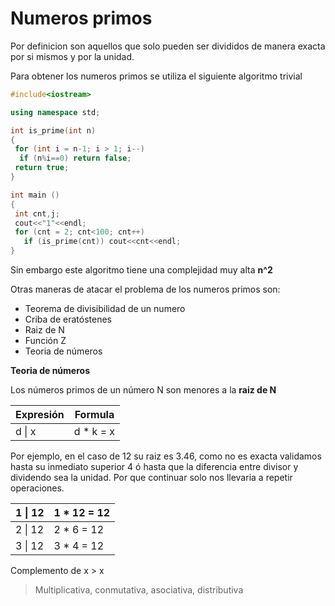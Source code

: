 # Numeros primos
Por definicion son aquellos que solo pueden ser divididos de manera exacta por si mismos y por la unidad.

Para obtener los numeros primos se utiliza el siguiente algoritmo trivial

```c++
#include<iostream>

using namespace std;

int is_prime(int n)
{
 for (int i = n-1; i > 1; i--)
  if (n%i==0) return false;
 return true;
}

int main ()
{
 int cnt,j;
 cout<<"1"<<endl;
 for (cnt = 2; cnt<100; cnt++)
   if (is_prime(cnt)) cout<<cnt<<endl;
}
```
Sin embargo este algoritmo tiene una complejidad muy alta **n^2**

Otras maneras de atacar el problema de los numeros primos son:

* Teorema de divisibilidad de un numero
* Criba de eratóstenes
* Raiz de N
* Función Z
* Teoria de números

**Teoria de números**

Los números primos de un número N son menores a la **raiz de N**

| Expresión | Formula |
| --- | --- |
| d \| x | d * k = x |

Por ejemplo, en el caso de 12 su raiz es 3.46, como no es exacta validamos hasta su inmediato superior 4 ó hasta que la diferencia entre divisor y dividendo sea la unidad. Por que continuar solo nos llevaria a repetir operaciones.

| 1 \| 12 | 1 * 12 = 12 |
| --- | --- |
| 2 \| 12 | 2 * 6 = 12 |
| 3 \| 12 | 3 * 4 = 12 |

Complemento de x > x
> Multiplicativa, conmutativa, asociativa, distributiva


